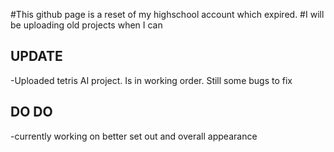 
#This github page is a reset of my highschool account which expired. 
#I will be uploading old projects when I can

## UPDATE
-Uploaded tetris AI project. Is in working order. Still some bugs to fix

## DO DO
-currently working on better set out and overall appearance
